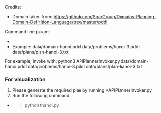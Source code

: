 Credits:
- Domain taken from:
  https://github.com/SoarGroup/Domains-Planning-Domain-Definition-Language/tree/master/pddl

Command line param:
 - <domain file/> <problem file/> <output file/>
 - Example: data/domain-hanoi.pddl data/problems/hanoi-3.pddl data/plans/plan-hanoi-3.txt

For example, invoke with:
python3 APIPlannerInvoker.py data/domain-hanoi.pddl data/problems/hanoi-3.pddl data/plans/plan-hanoi-3.txt

### For visualization

1. Please generate the required plan by running *APIPlannerInvoker.py
2. Run the following command 
- > python thanoi.py <plan file/>
